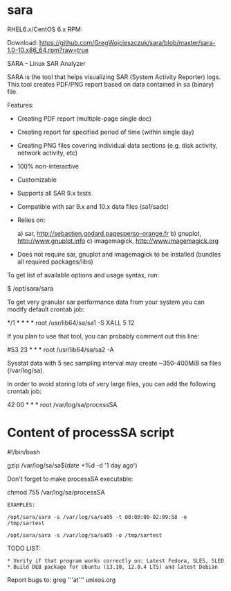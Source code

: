 sara
====

RHEL6.x/CentOS 6.x RPM:

Download: https://github.com/GregWojcieszczuk/sara/blob/master/sara-1.0-10.x86_64.rpm?raw=true

SARA - Linux SAR Analyzer

SARA is the tool that helps visualizing SAR (System Activity Reporter) logs.
This tool creates PDF/PNG report based on data contained in sa (binary) file.

Features:
  * Creating PDF report (multiple-page single doc)
  * Creating report for specified period of time (within single day)
  * Creating PNG files covering individual data sections (e.g. disk activity, network activity, etc)
  * 100% non-interactive
  * Customizable
  * Supports all SAR 9.x tests
  * Compatible with sar 9.x and 10.x data files (sa1/sadc)
  * Relies on:

     a) sar, http://sebastien.godard.pagesperso-orange.fr
     b) gnuplot, http://www.gnuplot.info
     c) imagemagick, http://www.imagemagick.org
     

  * Does not require sar, gnuplot and imagemagick to be installed (bundles all required packages/libs)


To get list of available options and usage syntax, run:

$ /opt/sara/sara

To get very granular sar performance data from your system you can modify default crontab job:

*/1 * * * * root /usr/lib64/sa/sa1 -S XALL 5 12

If you plan to use that tool, you can probably comment out this line:

#53 23 * * * root /usr/lib64/sa/sa2 -A

Sysstat data with 5 sec sampling interval may create ~350-400MiB sa files (/var/log/sa).

In order to avoid storing lots of very large files, you can add the following crontab job:

42 00 * * * root /var/log/sa/processSA

# Content of processSA script

#!/bin/bash

gzip /var/log/sa/sa$(date +%d -d '1 day ago')


Don't forget to make processSA executable:

chmod 755 /var/log/sa/processSA


    EXAMPLES:
    
    /opt/sara/sara -s /var/log/sa/sa05 -t 00:00:00-02:09:58 -o /tmp/sartest

    /opt/sara/sara -s /var/log/sa/sa05 -o /tmp/sartest

TODO LIST:

    * Verify if that program works correctly on: Latest Fedora, SLES, SLED
    * Build DEB package for Ubuntu (13.10, 12.0.4 LTS) and latest Debian

Report bugs to: greg '''at''' unixos.org
